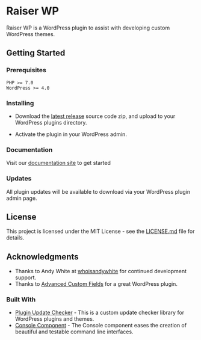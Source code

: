 # Raiser WP

Raiser WP is a WordPress plugin to assist with developing custom WordPress themes.

## Getting Started

### Prerequisites

```
PHP >= 7.0
WordPress >= 4.0
```

### Installing

- Download the [latest release](https://github.com/RaiserWeb/Raiser-WP/releases) source code zip, and upload to your WordPress plugins directory.

- Activate the plugin in your WordPress admin.

### Documentation

Visit our [documentation site](https://raiserweb.github.io/Raiser-WP-Docs/) to get started

### Updates

All plugin updates will be available to download via your WordPress plugin admin page.

## License

This project is licensed under the MIT License - see the [LICENSE.md](https://github.com/RaiserWeb/Raiser-WP/blob/master/LICENSE) file for details.

## Acknowledgments

* Thanks to Andy White at [whoisandywhite](https://whoisandywhite.com/) for continued development support.
* Thanks to [Advanced Custom Fields](http://advancedcustomfields.com/) for a great WordPress plugin.

### Built With

* [Plugin Update Checker](https://github.com/YahnisElsts/plugin-update-checker) - This is a custom update checker library for WordPress plugins and themes.
* [Console Component](https://github.com/symfony/console) - The Console component eases the creation of beautiful and testable command line interfaces.
